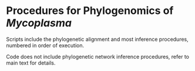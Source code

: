 # Procedures for Phylogenomics of _Mycoplasma_

Scripts include the phylogenetic alignment and most inference procedures, numbered in order of execution.

Code does not include phylogenetic network inference procedures, refer to main text for details.
